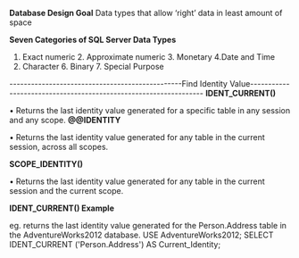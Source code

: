 **Database Design Goal**
   Data types that allow ‘right’ data in least amount of space
   
**Seven Categories of SQL Server Data Types**
   1. Exact numeric      2. Approximate numeric         3. Monetary           4.Date and Time
   5. Character          6. Binary                      7. Special Purpose
   
------------------------------------------------Find Identity Value-----------------------------------------------------------------
**IDENT_CURRENT()**

   • Returns the last identity value generated for a specific table in any session and any scope.
**@@IDENTITY**

   • Returns the last identity value generated for any table in the current session, across all scopes.

**SCOPE_IDENTITY()**

   • Returns the last identity value generated for any table in the current session and the current scope.
   
**IDENT_CURRENT() Example**

  eg. returns the last identity value generated for the Person.Address table in the AdventureWorks2012 database.
      USE AdventureWorks2012;
      SELECT IDENT_CURRENT ('Person.Address') AS Current_Identity; 
 
